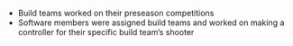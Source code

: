 <!--t December 05, 2019 t-->

- Build teams worked on their preseason competitions
- Software members were assigned build teams and worked on making a controller for their specific build team’s shooter
